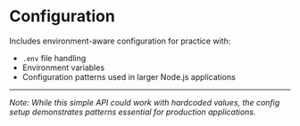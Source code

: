 # Configuration

Includes environment-aware configuration for practice with:

- `.env` file handling
- Environment variables  
- Configuration patterns used in larger Node.js applications

---

*Note: While this simple API could work with hardcoded values, the config setup demonstrates patterns essential for production applications.*